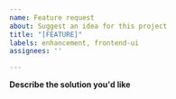 ```yaml
---
name: Feature request
about: Suggest an idea for this project
title: "[FEATURE]"
labels: enhancement, frontend-ui
assignees: ''

---
```


**Describe the solution you'd like**
